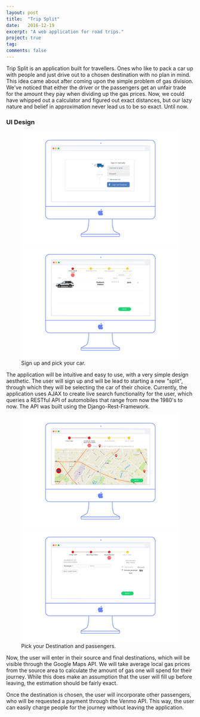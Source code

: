 ```yaml
---
layout: post
title:  "Trip Split"
date:   2016-12-19
excerpt: "A web application for road trips."
project: true
tag:
comments: false
---
```


Trip Split is an application built for travellers. Ones who like to pack a car up with people and just drive out to a chosen destination with no plan in mind. This idea came about after coming upon the simple problem of gas division. We've noticed that either the driver or the passengers get an unfair trade for the amount they pay when dividing up the gas prices. Now, we could have whipped out a calculator and figured out exact distances, but our lazy nature and belief in approximation never lead us to be so exact. Until now. 

### UI Design

<figure class="half">
	<img src="../assets/ui/slide0.jpg">
	<img src="../assets/ui/slide1.jpg"></a>
	<figcaption>Sign up and pick your car.</figcaption>
</figure>

The application will be intuitive and easy to use, with a very simple design aesthetic. The user will sign up and will be lead to starting a new "split", through which they will be selecting the car of their choice. Currently, the application uses AJAX to create live search functionality for the user, which queries a RESTful API of automobiles that range from now the 1980's to now. The API was built using the Django-Rest-Framework. 

<figure class="half">
	<img src="../assets/ui/slide2.jpg">
	<img src="../assets/ui/slide3.jpg">
	<figcaption>Pick your Destination and passengers.</figcaption>
</figure>

Now, the user will enter in their source and final destinations, which will be visible through the Google Maps API. We will take average local gas prices from the source area to calculate the amount of gas one will spend for their journey. While this does make an assumption that the user will fill up before leaving, the estimation should be fairly exact. 

Once the destination is chosen, the user will incorporate other passengers, who will be requested a payment through the Venmo API. This way, the user can easily charge people for the journey without leaving the application. 